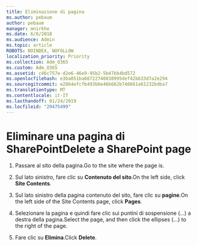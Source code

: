 ```yaml
---
title: Eliminazione di pagina
ms.author: pebaum
author: pebaum
manager: mnirkhe
ms.date: 6/8/2018
ms.audience: Admin
ms.topic: article
ROBOTS: NOINDEX, NOFOLLOW
localization_priority: Priority
ms.collection: Adm_O365
ms.custom: Adm_O365
ms.assetid: c46c757e-d2e6-46e9-95b2-5b47bb4bd572
ms.openlocfilehash: e3ba051ba68722740838995def42b633d7a2e294
ms.sourcegitcommit: e2864efcfb493b6e46b662b746661a61232bdba7
ms.translationtype: MT
ms.contentlocale: it-IT
ms.lasthandoff: 01/24/2019
ms.locfileid: "29475499"
---
```

# <a name="delete-a-sharepoint-page"></a><span data-ttu-id="9872b-102">Eliminare una pagina di SharePoint</span><span class="sxs-lookup"><span data-stu-id="9872b-102">Delete a SharePoint page</span></span>

1. <span data-ttu-id="9872b-103">Passare al sito della pagina.</span><span class="sxs-lookup"><span data-stu-id="9872b-103">Go to the site where the page is.</span></span>
    
2. <span data-ttu-id="9872b-104">Sul lato sinistro, fare clic su **Contenuto del sito**.</span><span class="sxs-lookup"><span data-stu-id="9872b-104">On the left side, click **Site Contents**.</span></span>
    
3. <span data-ttu-id="9872b-105">Sul lato sinistro della pagina contenuto del sito, fare clic su **pagine**.</span><span class="sxs-lookup"><span data-stu-id="9872b-105">On the left side of the Site Contents page, click **Pages**.</span></span>
    
4. <span data-ttu-id="9872b-106">Selezionare la pagina e quindi fare clic sui puntini di sospensione (...) a destra della pagina.</span><span class="sxs-lookup"><span data-stu-id="9872b-106">Select the page, and then click the ellipses (...) to the right of the page.</span></span>
    
5. <span data-ttu-id="9872b-107">Fare clic su **Elimina**.</span><span class="sxs-lookup"><span data-stu-id="9872b-107">Click **Delete**.</span></span>
    

